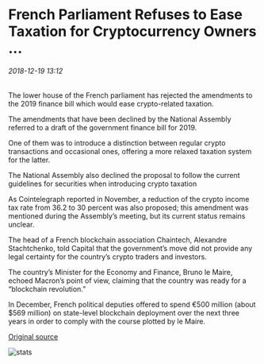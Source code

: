 # French Parliament Refuses to Ease Taxation for Cryptocurrency Owners ...

###### 2018-12-19 13:12

The lower house of the French parliament has rejected the amendments to the 2019 finance bill which would ease crypto-related taxation.

The amendments that have been declined by the National Assembly referred to a draft of the government finance bill for 2019.

One of them was to introduce a distinction between regular crypto transactions and occasional ones, offering a more relaxed taxation system for the latter.

The National Assembly also declined the proposal to follow the current guidelines for securities when introducing crypto taxation

As Cointelegraph reported in November, a reduction of the crypto income tax rate from 36.2 to 30 percent was also proposed; this amendment was mentioned during the Assembly’s meeting, but its current status remains unclear.

The head of a French blockchain association Chaintech, Alexandre Stachtchenko, told Capital that the government’s move did not provide any legal certainty for the country’s crypto traders and investors.

The country’s Minister for the Economy and Finance, Bruno le Maire, echoed Macron’s point of view, claiming that the country was ready for a “blockchain revolution.”

In December, French political deputies offered to spend €500 million (about $569 million) on state-level blockchain deployment over the next three years in order to comply with the course plotted by le Maire.

[Original source](https://cointelegraph.com/news/french-parliament-refuses-to-ease-taxation-for-cryptocurrency-owners)

![stats](https://c.statcounter.com/11760860/0/a89fa40b/1/ "stats")